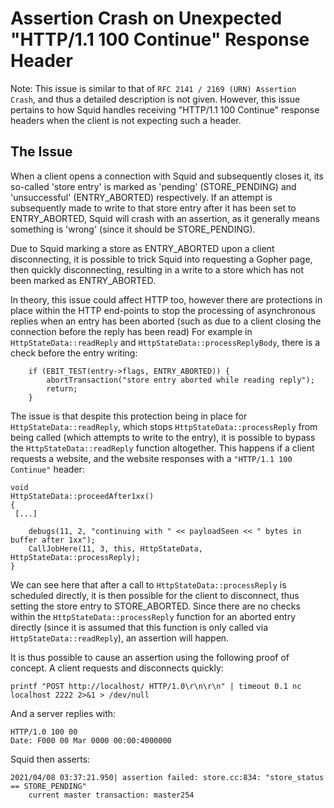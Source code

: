 

# Assertion Crash on Unexpected "HTTP/1.1 100 Continue" Response Header

Note: This issue is similar to that of `RFC 2141 / 2169 (URN) Assertion Crash`, and thus a detailed description is not given. However, this issue pertains to how Squid handles receiving "HTTP/1.1 100 Continue" response headers when the client is not expecting such a header.

## The Issue
When a client opens a connection with Squid and subsequently closes it, its so-called 'store entry' is marked as 'pending' (STORE_PENDING) and 'unsuccessful' (ENTRY_ABORTED) respectively. If an attempt is subsequently made to write to that store entry after it has been set to ENTRY_ABORTED, Squid will crash with an assertion, as it generally means something is 'wrong' (since it should be STORE_PENDING).

Due to Squid marking a store as ENTRY_ABORTED upon a client disconnecting, it is possible to trick Squid into requesting a Gopher page, then quickly disconnecting, resulting in a write to a store which has not been marked as ENTRY_ABORTED.

In theory, this issue could affect HTTP too, however there are protections in place within the HTTP end-points to stop the processing of asynchronous replies when an entry has been aborted (such as due to a client closing the connection before the reply has been read) For example in `HttpStateData::readReply` and `HttpStateData::processReplyBody`, there is a check before the entry writing:
```
    if (EBIT_TEST(entry->flags, ENTRY_ABORTED)) {
        abortTransaction("store entry aborted while reading reply");
        return;
    }
```
The issue is that despite this protection being in place for `HttpStateData::readReply`, which stops `HttpStateData::processReply` from being called (which attempts to write to the entry), it is possible to bypass the `HttpStateData::readReply` function altogether. This happens if a client requests a website, and the website responses with a `"HTTP/1.1 100 Continue"` header:
```
void
HttpStateData::proceedAfter1xx()
{
 [...]

    debugs(11, 2, "continuing with " << payloadSeen << " bytes in buffer after 1xx");
    CallJobHere(11, 3, this, HttpStateData, HttpStateData::processReply);
}

```
We can see here that after a call to `HttpStateData::processReply` is scheduled directly, it is then possible for the client to disconnect, thus setting the store entry to STORE_ABORTED. Since there are no checks within the `HttpStateData::processReply` function for an aborted entry directly (since it is assumed that this function is only called via `HttpStateData::readReply`), an assertion will happen.

It is thus possible to cause an assertion using the following proof of concept.
A client requests and disconnects quickly:
```
printf "POST http://localhost/ HTTP/1.0\r\n\r\n" | timeout 0.1 nc localhost 2222 2>&1 > /dev/null
```
And a server replies with:
```
HTTP/1.0 100 00
Date: F000 00 Mar 0000 00:00:4000000
```

Squid then asserts:
```
2021/04/08 03:37:21.950| assertion failed: store.cc:834: "store_status == STORE_PENDING"
    current master transaction: master254
```

